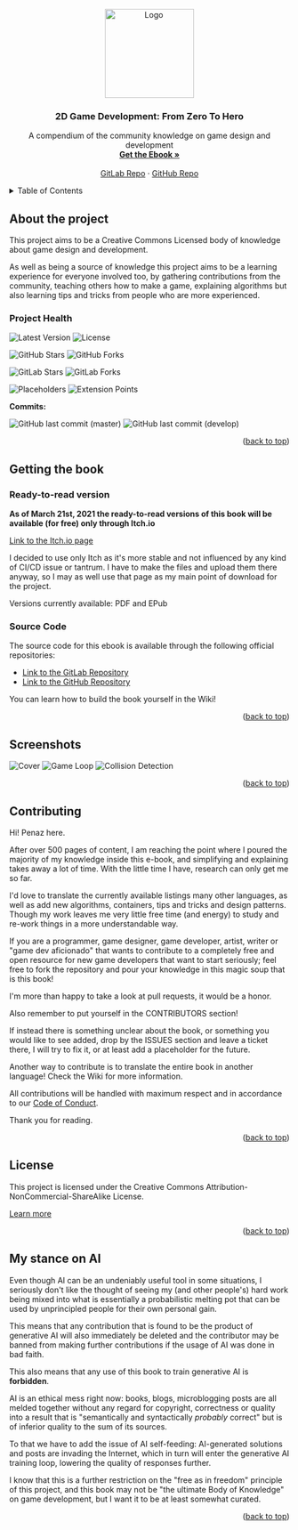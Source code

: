 <a name="readme-top"></a>
<div align="center">
    <img src="docs/logo.svg" alt="Logo" width="160" height="160" />
    <h3 align="center">2D Game Development: From Zero To Hero</h3>
    <p align="center">
        A compendium of the community knowledge on game design and development
        <br/>
        <a href="https://therealpenaz91.itch.io/2dgd-f0th"><strong>Get the Ebook »</strong></a>
        <br/>
        <br/>
            <a href="https://gitlab.com/Penaz/2dgd_f0th">GitLab Repo</a>
            ·
            <a href="https://github.com/2DGD-F0TH/2DGD_F0TH">GitHub Repo</a>
    </p>
</div>

<!-- TABLE OF CONTENTS -->
<details>
    <summary>Table of Contents</summary>
    <ol>
        <li>
            <a href="#about-the-project">About The Project</a>
            <ul>
                <li><a href="#project-health">Project Health</a></li>
            </ul>
        </li>
        <li>
            <a href="#getting-the-book">Getting The Book</a>
            <ul>
                <li><a href="#ready-to-read-version">Ready-to-read Version</a></li>
                <li><a href="#source-code">Source Code</a></li>
            </ul>
        </li>
        <li><a href="#screenshots">Screenshots</a></li>
        <li><a href="#contributing">Contributing</a></li>
        <li><a href="#license">License</a></li>
        <li><a href="#my-stance-on-ai">My stance on AI</a></li>
    </ol>
</details>

About the project
-----------------

This project aims to be a Creative Commons Licensed body of knowledge about game design and development.

As well as being a source of knowledge this project aims to be a learning experience for everyone involved too, by gathering contributions from the community, teaching others how to make a game, explaining algorithms but also learning tips and tricks from people who are more experienced.

### Project Health

![Latest Version](https://img.shields.io/github/v/tag/penaz91/2dgd_f0th?label=Latest%20Version&logo=git&style=for-the-badge)
![License](https://img.shields.io/static/v1?label=License&message=BY-NC-SA&color=black&logo=creativecommons&style=for-the-badge)

![GitHub Stars](https://img.shields.io/github/stars/penaz91/2DGD_F0TH?label=GitHub%20Stars&logo=github&style=for-the-badge)
![GitHub Forks](https://img.shields.io/github/forks/penaz91/2DGD_F0TH?label=GitHub%20Forks&logo=github&style=for-the-badge)

![GitLab Stars](https://img.shields.io/gitlab/stars/Penaz/2DGD_F0TH?label=Gitlab%20Stars&logo=gitlab&style=for-the-badge)
![GitLab Forks](https://img.shields.io/gitlab/forks/Penaz/2DGD_F0TH?label=GitLab%20Forks&logo=gitlab&style=for-the-badge)

![Placeholders](https://img.shields.io/badge/Placeholders-90-%23FF8800?style=for-the-badge)
![Extension Points](https://img.shields.io/badge/Extension%20Points-11-%23FF8800?style=for-the-badge)

**Commits:**

![GitHub last commit (master)](https://img.shields.io/github/last-commit/penaz91/2DGD_F0TH/master?label=Last%20Commit%20%28master%29&logo=git&style=for-the-badge)
![GitHub last commit (develop)](https://img.shields.io/github/last-commit/penaz91/2DGD_F0TH/develop?label=Last%20Commit%20%28develop%29&logo=git&style=for-the-badge)


<p align="right">(<a href="#readme-top">back to top</a>)</p>

Getting the book
-----------------

### Ready-to-read version

**As of March 21st, 2021 the ready-to-read versions of this book will be available (for free) only through Itch.io**

[Link to the Itch.io page](https://therealpenaz91.itch.io/2dgd-f0th)

I decided to use only Itch as it's more stable and not influenced by any kind of CI/CD issue or tantrum. I have to make the files and upload them there anyway, so I may as well use that page as my main point of download for the project.

Versions currently available: PDF and EPub

### Source Code

The source code for this ebook is available through the following official repositories:

- [Link to the GitLab Repository](https://gitlab.com/Penaz/2dgd_f0th/)
- [Link to the GitHub Repository](https://github.com/Penaz91/2DGD_F0TH)

You can learn how to build the book yourself in the Wiki!

<p align="right">(<a href="#readme-top">back to top</a>)</p>

Screenshots
------------

![Cover](/docs/screenshots/Cover.png?raw=true)
![Game Loop](/docs/screenshots/Screen_1.png?raw=true)
![Collision Detection](/docs/screenshots/Screen_2.png?raw=true)

<p align="right">(<a href="#readme-top">back to top</a>)</p>

Contributing
------------

Hi! Penaz here.

After over 500 pages of content, I am reaching the point where I poured the majority of my knowledge inside this e-book, and simplifying and explaining takes away a lot of time. With the little time I have, research can only get me so far.

I'd love to translate the currently available listings many other languages, as well as add new algorithms, containers, tips and tricks and design patterns. Though my work leaves me very little free time (and energy) to study and re-work things in a more understandable way.

If you are a programmer, game designer, game developer, artist, writer or "game dev aficionado" that wants to contribute to a completely free and open resource for new game developers that want to start seriously; feel free to fork the repository and pour your knowledge in this magic soup that is this book!

I'm more than happy to take a look at pull requests, it would be a honor.

Also remember to put yourself in the CONTRIBUTORS section!

If instead there is something unclear about the book, or something you would like to see added, drop by the ISSUES section and leave a ticket there, I will try to fix it, or at least add a placeholder for the future.

Another way to contribute is to translate the entire book in another language! Check the Wiki for more information.

All contributions will be handled with maximum respect and in accordance to our [Code of Conduct](CODE_OF_CONDUCT.md).

Thank you for reading.

<p align="right">(<a href="#readme-top">back to top</a>)</p>

License
--------

This project is licensed under the Creative Commons Attribution-NonCommercial-ShareAlike License.

[Learn more](/docs/license_reasoning.md)

<p align="right">(<a href="#readme-top">back to top</a>)</p>

My stance on AI
---------------

Even though AI can be an undeniably useful tool in some situations, I seriously don't like the thought of seeing my (and other people's) hard work being mixed into what is essentially a probabilistic melting pot that can be used by unprincipled people for their own personal gain.

This means that any contribution that is found to be the product of generative AI will also immediately be deleted and the contributor may be banned from making further contributions if the usage of AI was done in bad faith.

This also means that any use of this book to train generative AI is **forbidden**.

AI is an ethical mess right now: books, blogs, microblogging posts are all melded together without any regard for copyright, correctness or quality into a result that is "semantically and syntactically *probably* correct" but is of inferior quality to the sum of its sources.

To that we have to add the issue of AI self-feeding: AI-generated solutions and posts are invading the Internet, which in turn will enter the generative AI training loop, lowering the quality of responses further.

I know that this is a further restriction on the "free as in freedom" principle of this project, and this book may not be "the ultimate Body of Knowledge" on game development, but I want it to be at least somewhat curated.

<p align="right">(<a href="#readme-top">back to top</a>)</p>
